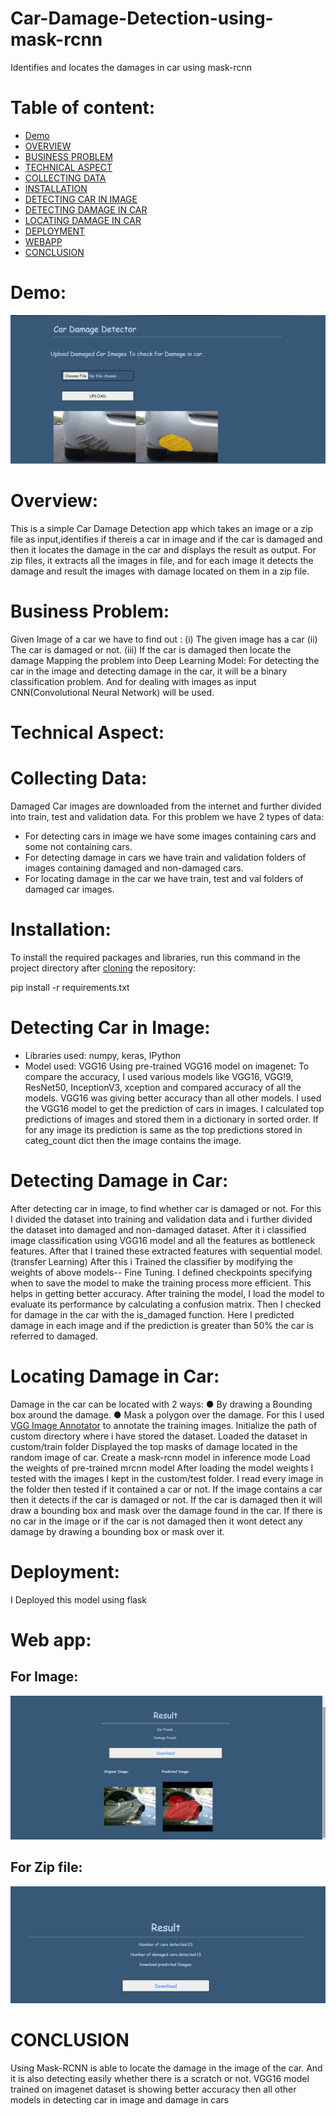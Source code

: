 # Car-Damage-Detection-using-mask-rcnn
Identifies and locates the damages in car using mask-rcnn
# Table of content:
- [Demo]()
- [OVERVIEW]() 
- [BUSINESS PROBLEM]()
- [TECHNICAL ASPECT]()
- [COLLECTING DATA]()
- [INSTALLATION]()
- [DETECTING CAR IN IMAGE]()
- [DETECTING DAMAGE IN CAR]()
- [LOCATING DAMAGE IN CAR]()
- [DEPLOYMENT]()
- [WEBAPP]()
- [CONCLUSION]()

# Demo:
![](static/uploads/demo.png)
# Overview:
This is a simple Car Damage Detection app which takes an image or a zip file as input,identifies if thereis a car in image and if the car is damaged and then it locates the damage in the car and displays the result as output. For zip files, it extracts all the images in file, and for each image it detects the damage and result the images with damage located on them in a zip file.
# Business Problem:
Given Image of a car we have to find out :
(i) The given image has a car
(ii) The car is damaged or not.
(iii) If the car is damaged then locate the damage
Mapping the problem into Deep Learning Model:
For detecting the car in the image and detecting damage in the car, it will be a binary
classification problem. And for dealing with images as input CNN(Convolutional Neural
Network) will be used.

# Technical Aspect:
# Collecting Data:
Damaged Car images are downloaded from the internet and further divided into train,
test and validation data.
For this problem we have 2 types of data:
- For detecting cars in image we have some images containing cars and some not
containing cars.
- For detecting damage in cars we have train and validation folders of images containing
damaged and non-damaged cars.
- For locating damage in the car we have train, test and val folders of damaged car
images.

# Installation:
To install the required packages and libraries, run this command in the project directory after [cloning](https://github.com/matterport/Mask_RCNN.git) the repository:
 
  pip install -r requirements.txt
# Detecting Car in Image:
- Libraries used: numpy, keras, IPython
- Model used: VGG16
Using pre-trained VGG16 model on imagenet:
To compare the accuracy, I used various models like VGG16, VGG!9, ResNet50, InceptionV3,
xception and compared accuracy of all the models. VGG16 was giving better accuracy than all
other models.
I used the VGG16 model to get the prediction of cars in images.
I calculated top predictions of images and stored them in a dictionary in sorted order.
If for any image its prediction is same as the top predictions stored in categ_count dict then the
image contains the image.

# Detecting Damage in Car:
After detecting car in image, to find whether car is damaged or not.
For this I divided the dataset into training and validation data and i further divided the
dataset into damaged and non-damaged dataset.
After it i classified image classification using VGG16 model and all the features as
bottleneck features.
After that I trained these extracted features with sequential model. (transfer Learning)
After this i Trained the classifier by modifying the weights of above models-- Fine Tuning.
I defined checkpoints specifying when to save the model to make the training process
more efficient.
This helps in getting better accuracy.
After training the model, I load the model to evaluate its performance by calculating a
confusion matrix. Then I checked for damage in the car with the is_damaged function.
Here I predicted damage in each image and if the prediction is greater than 50% the car
is referred to damaged.

# Locating Damage in Car:
Damage in the car can be located with 2 ways:
● By drawing a Bounding box around the damage.
● Mask a polygon over the damage.
For this I used [VGG Image Annotator](https://www.robots.ox.ac.uk/~vgg/software/via/) to annotate the training images.
Initialize the path of custom directory where i have stored the dataset.
Loaded the dataset in custom/train folder
Displayed the top masks of damage located in the random image of car.
Create a mask-rcnn model in inference mode
Load the weights of pre-trained mrcnn model
After loading the model weights I tested with the images I kept in the custom/test folder.
I read every image in the folder then tested if it contained a car or not.
If the image contains a car then it detects if the car is damaged or not.
If the car is damaged then it will draw a bounding box and mask over the damage found
in the car.
If there is no car in the image or if the car is not damaged then it wont detect any
damage by drawing a bounding box or mask over it.
# Deployment:
I Deployed this model using flask
# Web app:
  ## For Image:
   ![](static/uploads/demo3.png)
  ## For Zip file:
   ![](static/uploads/demo2.png)
   
# CONCLUSION
Using Mask-RCNN is able to locate the damage in the image of the car. And it is also
detecting easily whether there is a scratch or not.
VGG16 model trained on imagenet dataset is showing better accuracy then all other
models in detecting car in image and damage in cars

